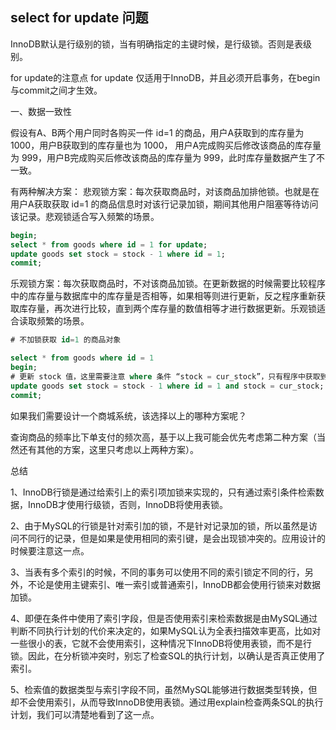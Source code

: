 ## select for update 问题

InnoDB默认是行级别的锁，当有明确指定的主键时候，是行级锁。否则是表级别。

for update的注意点
for update 仅适用于InnoDB，并且必须开启事务，在begin与commit之间才生效。

一、数据一致性

假设有A、B两个用户同时各购买一件 id=1 的商品，用户A获取到的库存量为 1000，用户B获取到的库存量也为 1000，
用户A完成购买后修改该商品的库存量为 999，用户B完成购买后修改该商品的库存量为 999，此时库存量数据产生了不一致。

有两种解决方案：
悲观锁方案：每次获取商品时，对该商品加排他锁。也就是在用户A获取获取 id=1 的商品信息时对该行记录加锁，期间其他用户阻塞等待访问该记录。悲观锁适合写入频繁的场景。
```sql
begin;
select * from goods where id = 1 for update;
update goods set stock = stock - 1 where id = 1;
commit;
```

乐观锁方案：每次获取商品时，不对该商品加锁。在更新数据的时候需要比较程序中的库存量与数据库中的库存量是否相等，如果相等则进行更新，反之程序重新获取库存量，再次进行比较，直到两个库存量的数值相等才进行数据更新。乐观锁适合读取频繁的场景。

```sql
# 不加锁获取 id=1 的商品对象

select * from goods where id = 1
begin;
# 更新 stock 值，这里需要注意 where 条件 “stock = cur_stock”，只有程序中获取到的库存量与数据库中的库存量相等才执行更新
update goods set stock = stock - 1 where id = 1 and stock = cur_stock;
commit;

```

如果我们需要设计一个商城系统，该选择以上的哪种方案呢？

查询商品的频率比下单支付的频次高，基于以上我可能会优先考虑第二种方案（当然还有其他的方案，这里只考虑以上两种方案）。

总结

1、InnoDB行锁是通过给索引上的索引项加锁来实现的，只有通过索引条件检索数据，InnoDB才使用行级锁，否则，InnoDB将使用表锁。

2、由于MySQL的行锁是针对索引加的锁，不是针对记录加的锁，所以虽然是访问不同行的记录，但是如果是使用相同的索引键，是会出现锁冲突的。应用设计的时候要注意这一点。

3、当表有多个索引的时候，不同的事务可以使用不同的索引锁定不同的行，另外，不论是使用主键索引、唯一索引或普通索引，InnoDB都会使用行锁来对数据加锁。

4、即便在条件中使用了索引字段，但是否使用索引来检索数据是由MySQL通过判断不同执行计划的代价来决定的，如果MySQL认为全表扫描效率更高，比如对一些很小的表，它就不会使用索引，这种情况下InnoDB将使用表锁，而不是行锁。因此，在分析锁冲突时，别忘了检查SQL的执行计划，以确认是否真正使用了索引。

5、检索值的数据类型与索引字段不同，虽然MySQL能够进行数据类型转换，但却不会使用索引，从而导致InnoDB使用表锁。通过用explain检查两条SQL的执行计划，我们可以清楚地看到了这一点。


